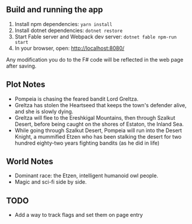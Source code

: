 ## Build and running the app

1. Install npm dependencies: `yarn install`
2. Install dotnet dependencies: `dotnet restore`
3. Start Fable server and Webpack dev server: `dotnet fable npm-run start`
4. In your browser, open: [http://localhost:8080/](http://localhost:8080/)

Any modification you do to the F# code will be reflected in the web page after saving.

## Plot Notes
- Pompeia is chasing the feared bandit Lord Greltza.
- Greltza has stolen the Heartseed that keeps the town's defender alive, and she is slowly dying.
- Greltza will flee to the Ereshkigal Mountains, then through Szalkut Desert, before being caught on the shores of
  Estaton, the Inland Sea.
- While going through Szalkut Desert, Pompeia will run into the Desert Knight, a mummified Etzen who has been
  stalking the desert for two hundred eighty-two years fighting bandits (as he did in life)

## World Notes
- Dominant race: the Etzen, intelligent humanoid owl people.
- Magic and sci-fi side by side.

## TODO
- Add a way to track flags and set them on page entry